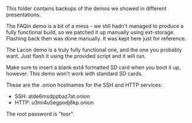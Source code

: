 This folder contains backups of the demos we showed in different presentations.

The FAQin demo is a bit of a mess - we still hadn't managed to produce a fully functional build, so we patched it up manually using ext-storage. Flashing back then was done manually. It was kept here just for reference.

The Lacon demo is a truly fully functional one, and the one you probably want. Just flash it using the provided script and it will run.

Make sure to insert a blank ext4 formatted SD card when you boot it up, however. This demo won't work with standard SD cards.

These are the .onion hostnames for the SSH and HTTP services:
 * SSH: atde6msdppbaz7at.onion
 * HTTP: u3mi4u5egpodj6kp.onion

The root password is "toor".
